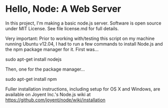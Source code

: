 Hello, Node: A Web Server
==========================

In this project, I'm making a basic node.js server. Software is open source under MIT License. See file license.md for full details.

Very important: Prior to working with/testing this script on my machine running Ubuntu v12.04, I had to run a few commands to install Node.js and the npm package manager for it. First was...

sudo apt-get install nodejs

Then, one for the package manager...

sudo apt-get install npm

Fuller installation instructions, including setup for OS X and Windows, are available on Joyent Inc.'s Node.js wiki at https://github.com/joyent/node/wiki/installation




